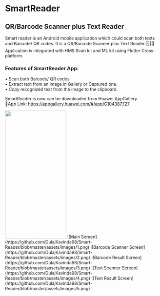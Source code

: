 # SmartReader

## QR/Barcode Scanner plus Text Reader

Smart reader is an Android mobile application which could scan both texts and Barcode/ QR codes. It is a QR/Barcode Scanner plus Text Reader.🗒️🔎📲\
Application is integrated with HMS Scan kit and ML kit using Flutter Cross-platform.

### Features of SmartReader App:
 • Scan both Barcode/ QR codes\
 • Extract text from an image in Gallery or Captured    one.\
 • Copy recognized text from the image to the clipboard.
 
SmartReader is now can be downloaded from Huawei AppGallery.\
📱App Link: https://appgallery.huawei.com/#/app/C104387727 

<img src="https://github.com/DulajKavinda98/Smart-Reader/blob/master/assets/images/1.png" width="200" height="420"/>
![Main Screen](https://github.com/DulajKavinda98/Smart-Reader/blob/master/assets/images/1.png)
![Barcode Scanner Screen](https://github.com/DulajKavinda98/Smart-Reader/blob/master/assets/images/2.png)
![Barcode Result Screen](https://github.com/DulajKavinda98/Smart-Reader/blob/master/assets/images/3.png)
![Text Scanner Screen](https://github.com/DulajKavinda98/Smart-Reader/blob/master/assets/images/4.png)
![Text Result Screen](https://github.com/DulajKavinda98/Smart-Reader/blob/master/assets/images/5.png)
